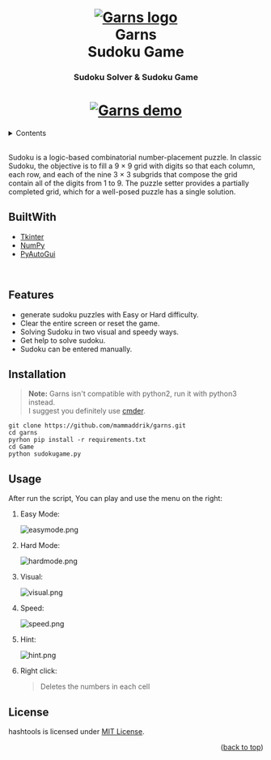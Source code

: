 <div id="top"></div>
<h1 align="center">
    <br>
    <a href="https://github.com/mammaddrik/garns"><img src="https://i.postimg.cc/rsrVBLmn/logo.png" alt="Garns logo"></a>
    <br>
    Garns <br>Sudoku Game
    <br>
</h1>

<h3 align="center">Sudoku Solver & Sudoku Game</h3>

<p align="center">
    <a href="https://github.com/mammaddrik/garns/releases">
</p>

<h1 align="center">
    <a href="https://github.com/mammaddrik/garns"><img src="https://i.postimg.cc/kXM7XRTC/demo.png" alt="Garns demo"></a>
</h1>

<details>
<summary>Contents</summary>

[Built With](#builtwith)<br>
[Features](#features)<br>
[Installation](#installation)<br>
[Usage](#usage)<br>
[License](#license)

</details>

<br>

Sudoku is a logic-based combinatorial number-placement puzzle. In classic Sudoku, the objective is to fill a 9 × 9 grid with digits so that each column, each row, and each of the nine 3 × 3 subgrids that compose the grid contain all of the digits from 1 to 9. The puzzle setter provides a partially completed grid, which for a well-posed puzzle has a single solution.


## BuiltWith
- [Tkinter](https://docs.python.org/3/library/tkinter.html)
- [NumPy](https://numpy.org/)
- [PyAutoGui](https://pyautogui.readthedocs.io/en/latest/)
<br>

## Features
- generate sudoku puzzles with Easy or Hard difficulty.
- Clear the entire screen or reset the game.
- Solving Sudoku in two visual and speedy ways.
- Get help to solve sudoku.
- Sudoku can be entered manually.

## Installation
> **Note:** Garns isn't compatible with python2, run it with python3 instead.<br>
> I suggest you definitely use [cmder](https://cmder.app/).

```
git clone https://github.com/mammaddrik/garns.git
cd garns
pyrhon pip install -r requirements.txt
cd Game
python sudokugame.py
```

## Usage
After run the script, You can play and use the menu on the right:<br>
1. Easy Mode:

    ![easymode.png](https://i.postimg.cc/gkZ2nSQW/easymode.png)

2. Hard Mode:

    ![hardmode.png](https://i.postimg.cc/VNQ82zkr/hardmode.png)

3. Visual:

    ![visual.png](https://i.postimg.cc/02kddSGr/visual.png)

4. Speed:

    ![speed.png](https://i.postimg.cc/XJgx4kcS/speed.png)
    
5. Hint:

    ![hint.png](https://i.postimg.cc/CLKS8F1k/hint.png)

6. Right click:
    >Deletes the numbers in each cell

## License
hashtools is licensed under [MIT License](https://github.com/mammaddrik/garns/blob/main/LICENSE).
<p align="right">(<a href="#top">back to top</a>)</p>